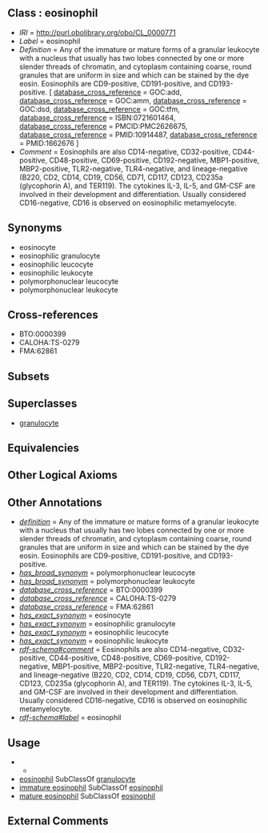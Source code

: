 
## Class : eosinophil

 * *IRI* = http://purl.obolibrary.org/obo/CL_0000771
 * *Label* = eosinophil
 * *Definition* = Any of the immature or mature forms of a granular leukocyte with a nucleus that usually has two lobes connected by one or more slender threads of chromatin, and cytoplasm containing coarse, round granules that are uniform in size and which can be stained by the dye eosin. Eosinophils are CD9-positive, CD191-positive, and CD193-positive. [ [database_cross_reference](../../ef/oboInOwl#hasDbXref.md) = GOC:add, [database_cross_reference](../../ef/oboInOwl#hasDbXref.md) = GOC:amm, [database_cross_reference](../../ef/oboInOwl#hasDbXref.md) = GOC:dsd, [database_cross_reference](../../ef/oboInOwl#hasDbXref.md) = GOC:tfm, [database_cross_reference](../../ef/oboInOwl#hasDbXref.md) = ISBN:0721601464, [database_cross_reference](../../ef/oboInOwl#hasDbXref.md) = PMCID:PMC2626675, [database_cross_reference](../../ef/oboInOwl#hasDbXref.md) = PMID:10914487, [database_cross_reference](../../ef/oboInOwl#hasDbXref.md) = PMID:1662676 ]
 * *Comment* = Eosinophils are also CD14-negative, CD32-positive, CD44-positive, CD48-positive, CD69-positive, CD192-negative, MBP1-positive, MBP2-positive, TLR2-negative, TLR4-negative, and lineage-negative (B220, CD2, CD14, CD19, CD56, CD71, CD117, CD123, CD235a (glycophorin A), and TER119). The cytokines IL-3, IL-5, and GM-CSF are involved in their development and differentiation. Usually considered CD16-negative, CD16 is observed on eosinophilic metamyelocyte.

## Synonyms

 * eosinocyte
 * eosinophilic granulocyte
 * eosinophilic leucocyte
 * eosinophilic leukocyte
 * polymorphonuclear leucocyte
 * polymorphonuclear leukocyte

## Cross-references

 * BTO:0000399
 * CALOHA:TS-0279
 * FMA:62861

## Subsets


## Superclasses

 * [granulocyte](../../CL/94/CL_0000094.md)

## Equivalencies


## Other Logical Axioms


## Other Annotations

 * *[definition](../../IAO/15/IAO_0000115.md)* = Any of the immature or mature forms of a granular leukocyte with a nucleus that usually has two lobes connected by one or more slender threads of chromatin, and cytoplasm containing coarse, round granules that are uniform in size and which can be stained by the dye eosin. Eosinophils are CD9-positive, CD191-positive, and CD193-positive.
 * *[has_broad_synonym](../../ym/oboInOwl#hasBroadSynonym.md)* = polymorphonuclear leucocyte
 * *[has_broad_synonym](../../ym/oboInOwl#hasBroadSynonym.md)* = polymorphonuclear leukocyte
 * *[database_cross_reference](../../ef/oboInOwl#hasDbXref.md)* = BTO:0000399
 * *[database_cross_reference](../../ef/oboInOwl#hasDbXref.md)* = CALOHA:TS-0279
 * *[database_cross_reference](../../ef/oboInOwl#hasDbXref.md)* = FMA:62861
 * *[has_exact_synonym](../../ym/oboInOwl#hasExactSynonym.md)* = eosinocyte
 * *[has_exact_synonym](../../ym/oboInOwl#hasExactSynonym.md)* = eosinophilic granulocyte
 * *[has_exact_synonym](../../ym/oboInOwl#hasExactSynonym.md)* = eosinophilic leucocyte
 * *[has_exact_synonym](../../ym/oboInOwl#hasExactSynonym.md)* = eosinophilic leukocyte
 * *[rdf-schema#comment](../../nt/rdf-schema#comment.md)* = Eosinophils are also CD14-negative, CD32-positive, CD44-positive, CD48-positive, CD69-positive, CD192-negative, MBP1-positive, MBP2-positive, TLR2-negative, TLR4-negative, and lineage-negative (B220, CD2, CD14, CD19, CD56, CD71, CD117, CD123, CD235a (glycophorin A), and TER119). The cytokines IL-3, IL-5, and GM-CSF are involved in their development and differentiation. Usually considered CD16-negative, CD16 is observed on eosinophilic metamyelocyte.
 * *[rdf-schema#label](../../el/rdf-schema#label.md)* = eosinophil

## Usage

 * -
 * [eosinophil](../../CL/71/CL_0000771.md) SubClassOf [granulocyte](../../CL/94/CL_0000094.md)
 * [immature eosinophil](../../CL/72/CL_0000772.md) SubClassOf [eosinophil](../../CL/71/CL_0000771.md)
 * [mature eosinophil](../../CL/41/CL_0000041.md) SubClassOf [eosinophil](../../CL/71/CL_0000771.md)

## External Comments

